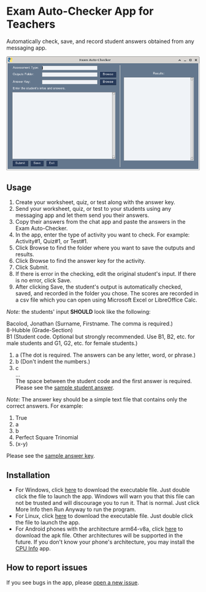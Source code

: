 # Exam Auto-Checker App for Teachers
Automatically check, save, and record student answers obtained from any messaging app.

![](https://github.com/cityofsmiles/ExamAutoChecker/blob/assets/autochecker.png)

## Usage
1. Create your worksheet, quiz, or test along with the answer key.
2. Send your worksheet, quiz, or test to your students using any messaging app and let them send you their answers. 
3. Copy their answers from the chat app and paste the answers in the Exam Auto-Checker.
4. In the app, enter the type of activity you want to check. For example: Activity#1, Quiz#1, or Test#1.
5. Click Browse to find the folder where you want to save the outputs and results.
6. Click Browse to find the answer key for the activity. 
7. Click Submit.
8. If there is error in the checking, edit the original student's input. If there is no error, click Save.
9. After clicking Save, the student's output is automatically checked, saved, and recorded in the folder you chose. The scores are recorded in a csv file which you can open using Microsoft Excel or LibreOffice Calc.

_Note:_ the students' input **SHOULD** look like the following:

Bacolod, Jonathan  (Surname, Firstname. The comma is required.)    
8-Hubble           (Grade-Section)  
B1                 (Student code. Optional but strongly recommended. Use B1, B2, etc. for male students and G1, G2, etc. for female students.) 
                         
1. a               (The dot is required. The answers can be any letter, word, or phrase.)  
2. b   (Don't indent the numbers.) 
3. c  
...  
The space between the student code and the first answer is required. Please see the [sample student answer](https://github.com/cityofsmiles/ExamAutoChecker/blob/master/sample-student-answer.txt). 

_Note:_ The answer key should be a simple text file that contains only the correct answers. For example:

1. True
2. a
3. b
4. Perfect Square Trinomial
5. (x-y)

Please see the [sample  answer key](https://github.com/cityofsmiles/ExamAutoChecker/blob/master/sample-answer-key.txt). 

## Installation
* For Windows, click [here](https://github.com/cityofsmiles/ExamAutoChecker/raw/assets/ExamAutoChecker.exe) to download the executable file. Just double click the file to launch the app. Windows will warn you that this file can not be trusted and will discourage you to run it. That is normal. Just click More Info then Run Anyway to run the program.
* For Linux, click [here](https://github.com/cityofsmiles/ExamAutoChecker/raw/assets/ExamAutoChecker) to download the executable file. Just double click the file to launch the app.
* For Android phones with the architecture arm64-v8a, click [here](https://github.com/cityofsmiles/ExamAutoChecker/raw/assets/ExamAutoChecker-0.1-arm64-v8a-debug.apk) to download the apk file. Other architectures will be supported in the future. If you don't know your phone's architecture, you may install the [CPU Info](https://github.com/kamgurgul/cpu-info) app.

## How to report issues
If you see bugs in the app, please [open a new issue](https://github.com/cityofsmiles/ExamAutoChecker/issues). 

